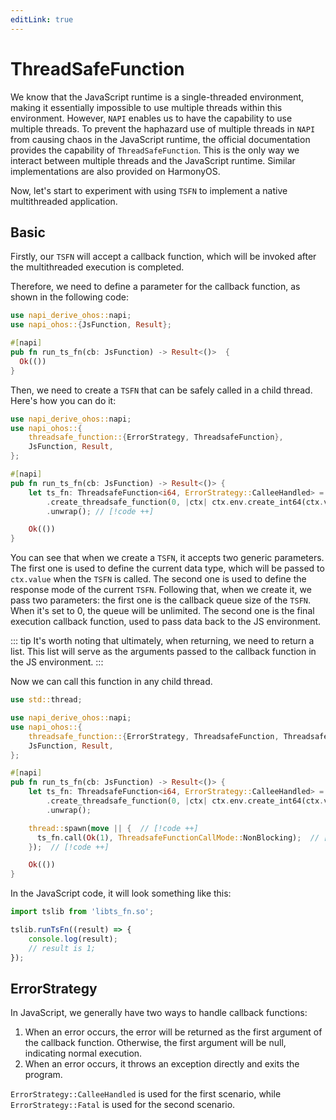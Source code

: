 ```yaml
---
editLink: true
---
```


# ThreadSafeFunction

We know that the JavaScript runtime is a single-threaded environment, making it essentially impossible to use multiple threads within this environment. However, `NAPI` enables us to have the capability to use multiple threads. To prevent the haphazard use of multiple threads in `NAPI` from causing chaos in the JavaScript runtime, the official documentation provides the capability of `ThreadSafeFunction`. This is the only way we interact between multiple threads and the JavaScript runtime. Similar implementations are also provided on HarmonyOS.

Now, let's start to experiment with using `TSFN` to implement a native multithreaded application.

## Basic

Firstly, our `TSFN` will accept a callback function, which will be invoked after the multithreaded execution is completed.

Therefore, we need to define a parameter for the callback function, as shown in the following code:

```rust
use napi_derive_ohos::napi;
use napi_ohos::{JsFunction, Result};

#[napi]
pub fn run_ts_fn(cb: JsFunction) -> Result<()>  {
  Ok(())
}
```

Then, we need to create a `TSFN` that can be safely called in a child thread. Here's how you can do it:

```rust
use napi_derive_ohos::napi;
use napi_ohos::{
    threadsafe_function::{ErrorStrategy, ThreadsafeFunction},
    JsFunction, Result,
};

#[napi]
pub fn run_ts_fn(cb: JsFunction) -> Result<()> {
    let ts_fn: ThreadsafeFunction<i64, ErrorStrategy::CalleeHandled> = cb // [!code ++]
        .create_threadsafe_function(0, |ctx| ctx.env.create_int64(ctx.value).map(|v| vec![v])) // [!code ++]
        .unwrap(); // [!code ++]

    Ok(())
}
```

You can see that when we create a `TSFN`, it accepts two generic parameters. The first one is used to define the current data type, which will be passed to `ctx.value` when the `TSFN` is called. The second one is used to define the response mode of the current `TSFN`. Following that, when we create it, we pass two parameters: the first one is the callback queue size of the `TSFN`. When it's set to 0, the queue will be unlimited. The second one is the final execution callback function, used to pass data back to the JS environment.

::: tip
It's worth noting that ultimately, when returning, we need to return a list. This list will serve as the arguments passed to the callback function in the JS environment.
:::

Now we can call this function in any child thread.

```rust
use std::thread;

use napi_derive_ohos::napi;
use napi_ohos::{
    threadsafe_function::{ErrorStrategy, ThreadsafeFunction, ThreadsafeFunctionCallMode},
    JsFunction, Result,
};

#[napi]
pub fn run_ts_fn(cb: JsFunction) -> Result<()> {
    let ts_fn: ThreadsafeFunction<i64, ErrorStrategy::CalleeHandled> = cb
        .create_threadsafe_function(0, |ctx| ctx.env.create_int64(ctx.value).map(|v| vec![v]))
        .unwrap();

    thread::spawn(move || {  // [!code ++]
      ts_fn.call(Ok(1), ThreadsafeFunctionCallMode::NonBlocking);  // [!code ++]
    });  // [!code ++]

    Ok(())
}
```

In the JavaScript code, it will look something like this:

```ts
import tslib from 'libts_fn.so';

tslib.runTsFn((result) => {
    console.log(result);
    // result is 1;
});
```

## ErrorStrategy

In JavaScript, we generally have two ways to handle callback functions:

1. When an error occurs, the error will be returned as the first argument of the callback function. Otherwise, the first argument will be null, indicating normal execution.
2. When an error occurs, it throws an exception directly and exits the program.

`ErrorStrategy::CalleeHandled` is used for the first scenario, while `ErrorStrategy::Fatal` is used for the second scenario.